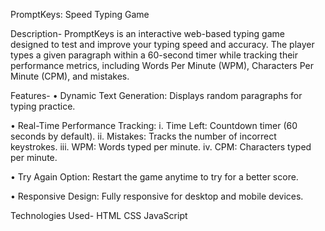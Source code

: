 PromptKeys: Speed Typing Game

Description-
PromptKeys is an interactive web-based typing game designed to test and improve your typing speed and accuracy. The player types a given paragraph within a 60-second timer while tracking their performance metrics, including Words Per Minute (WPM), Characters Per Minute (CPM), and mistakes.


Features-
•	Dynamic Text Generation: Displays random paragraphs for typing practice.

•	Real-Time Performance Tracking:
    i.	 Time Left: Countdown timer (60 seconds by default).
    ii.	 Mistakes: Tracks the number of incorrect keystrokes.
    iii. WPM: Words typed per minute.
    iv.	CPM: Characters typed per minute.
    
•	Try Again Option: Restart the game anytime to try for a better score.

•	Responsive Design: Fully responsive for desktop and mobile devices.


Technologies Used-
HTML
CSS
JavaScript
